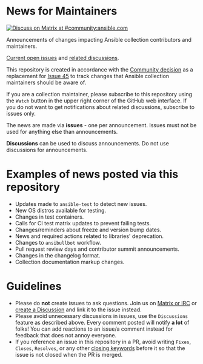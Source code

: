 # News for Maintainers

[![Discuss on Matrix at #community:ansible.com](https://img.shields.io/matrix/community:ansible.com.svg?server_fqdn=ansible-accounts.ems.host&label=Discuss%20on%20Matrix%20at%20%23community:ansible.com&logo=matrix)](https://matrix.to/#/#community:ansible.com)

Announcements of changes impacting Ansible collection contributors and maintainers.

[Current open issues](https://github.com/ansible-collections/news-for-maintainers/issues) and [related discussions](https://github.com/ansible-collections/news-for-maintainers/discussions).

This repository is created in accordance with the [Community decision](https://github.com/ansible-community/community-topics/issues/51) as a replacement for [Issue 45](https://github.com/ansible-collections/overview/issues/45) to track changes that Ansible collection maintainers should be aware of.

If you are a collection maintainer, please subscribe to this repository using the `Watch` button in the upper right corner of the GitHub web interface. If you do not want to get notifications about related discussions, subscribe to issues only.

The news are made via **issues** - one per announcement. Issues must not be used for anything else than announcements.

**Discussions** can be used to discuss announcements. Do not use discussions for announcements.

# Examples of news posted via this repository

- Updates made to ``ansible-test`` to detect new issues.
- New OS distros available for testing.
- Changes in test containers.
- Calls for CI test matrix updates to prevent failing tests.
- Changes/reminders about freeze and version bump dates.
- News and required actions related to libraries' deprecation.
- Changes to `ansibullbot` workflow.
- Pull request review days and contributor summit announcements.
- Changes in the changelog format.
- Collection documentation markup changes.

# Guidelines

- Please do **not** create issues to ask questions. Join us on [Matrix or IRC](https://docs.ansible.com/ansible/latest/community/communication.html#real-time-chat) or [create a Discussion](https://github.com/ansible-collections/news-for-maintainers/discussions/new) and link it to the issue instead.
- Please avoid unnecessary discussions in issues, use the `Discussions` feature as described above. Every comment posted will notify **a lot** of folks! You can add reactions to an issue/a comment instead for feedback that does not annoy everyone.
- If you reference an issue in this repository in a PR, avoid writing `Fixes`, `Closes`, `Resolves`, or any other [closing keywords](https://docs.github.com/en/issues/tracking-your-work-with-issues/linking-a-pull-request-to-an-issue#linking-a-pull-request-to-an-issue-using-a-keyword) before it so that the issue is not closed when the PR is merged.

